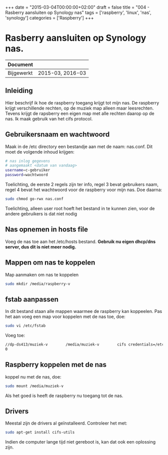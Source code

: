 +++
date = "2015-03-04T00:00:00+02:00"
draft = false
title = "004 - Rasberry aansluiten op Synology nas"
tags = ['raspberry', 'linux', 'nas', 'synology']
categories = ['Raspberry']
+++

# Rasberry aansluiten op Synology nas.

 Document | |
--- | ---
 Bijgewerkt | 2015-03, 2016-03 |


## Inleiding
Hier beschrijf ik hoe de raspberry toegang krijgt tot mijn nas. De raspberry krijgt verschillende rechten, op de muziek
map alleen maar leesrechten. Tevens krijgt de rapsberry een eigen map met alle rechten daarop op de nas.
Ik maak gebruik van het cifs protocol. 


## Gebruikersnaam en wachtwoord
Maak in de /etc directory een bestandje aan met de naam: nas.conf.
Dit moet de volgende inhoud krijgen:
```bash
# nas inlog gegevens
# aangemaakt <datum van vandaag>
username=c-gebruiker
password=wachtwoord
```

Toelichting, de eerste 2 regels zijn ter info, regel 3 bevat gebruikers naam, regel 4 bevat het wachtwoord voor de
raspberry voor mijn nas. 
Doe daarna:
```bash
sudo chmod go-rwx nas.conf
```
Toelichting, alleen user root hoeft het bestand in te kunnen zien, voor de andere gebruikers is dat niet nodig


## Nas opnemen in hosts file
Voeg de nas toe aan het /etc/hosts bestand.
**Gebruik nu eigen dhcp/dns server, dus dit is niet meer nodig.**


## Mappen om nas te koppelen
Map aanmaken om nas te koppelen
```bash
sudo mkdir /media/raspberry-v
```

## fstab aanpassen
In dit bestand staan alle mappen waarmee de raspberry kan koppeelen. 
Pas het aan voeg een map voor koppelen met de nas toe, doe:
```bash
sudo vi /etc/fstab
```
Voeg toe:
```bash
//dp-ds413/muziek-v        /media/muziek-v        cifs credentials=/etc/nas.conf,noperm,dir_mode=0777,file_mode=0777 0
0
```


## Raspberry koppelen met de nas
koppel nu met de nas, doe:
```bash
sudo mount /media/muziek-v
```
Als het goed is heeft de raspberry nu toegang tot de nas.


## Drivers
Meestal zijn de drivers al geïnstalleerd. Controleer het met:
```bash
sudo apt-get install cifs-utils
```
Indien de computer lange tijd niet gereboot is, kan dat ook een oplossing zijn.


